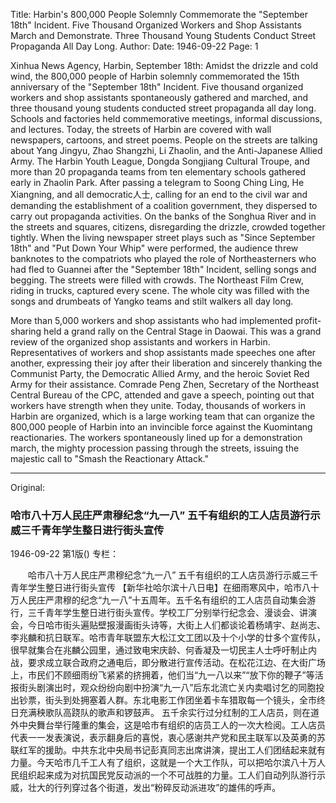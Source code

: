 Title: Harbin's 800,000 People Solemnly Commemorate the "September 18th" Incident. Five Thousand Organized Workers and Shop Assistants March and Demonstrate. Three Thousand Young Students Conduct Street Propaganda All Day Long.
Author:
Date: 1946-09-22
Page: 1

Xinhua News Agency, Harbin, September 18th: Amidst the drizzle and cold wind, the 800,000 people of Harbin solemnly commemorated the 15th anniversary of the "September 18th" Incident. Five thousand organized workers and shop assistants spontaneously gathered and marched, and three thousand young students conducted street propaganda all day long. Schools and factories held commemorative meetings, informal discussions, and lectures. Today, the streets of Harbin are covered with wall newspapers, cartoons, and street poems. People on the streets are talking about Yang Jingyu, Zhao Shangzhi, Li Zhaolin, and the Anti-Japanese Allied Army. The Harbin Youth League, Dongda Songjiang Cultural Troupe, and more than 20 propaganda teams from ten elementary schools gathered early in Zhaolin Park. After passing a telegram to Soong Ching Ling, He Xiangning, and all democratic人士, calling for an end to the civil war and demanding the establishment of a coalition government, they dispersed to carry out propaganda activities. On the banks of the Songhua River and in the streets and squares, citizens, disregarding the drizzle, crowded together tightly. When the living newspaper street plays such as "Since September 18th" and "Put Down Your Whip" were performed, the audience threw banknotes to the compatriots who played the role of Northeasterners who had fled to Guannei after the "September 18th" Incident, selling songs and begging. The streets were filled with crowds. The Northeast Film Crew, riding in trucks, captured every scene. The whole city was filled with the songs and drumbeats of Yangko teams and stilt walkers all day long.

More than 5,000 workers and shop assistants who had implemented profit-sharing held a grand rally on the Central Stage in Daowai. This was a grand review of the organized shop assistants and workers in Harbin. Representatives of workers and shop assistants made speeches one after another, expressing their joy after their liberation and sincerely thanking the Communist Party, the Democratic Allied Army, and the heroic Soviet Red Army for their assistance. Comrade Peng Zhen, Secretary of the Northeast Central Bureau of the CPC, attended and gave a speech, pointing out that workers have strength when they unite. Today, thousands of workers in Harbin are organized, which is a large working team that can organize the 800,000 people of Harbin into an invincible force against the Kuomintang reactionaries. The workers spontaneously lined up for a demonstration march, the mighty procession passing through the streets, issuing the majestic call to "Smash the Reactionary Attack."



<hr /> 

Original: 


### 哈市八十万人民庄严肃穆纪念“九一八”  五千有组织的工人店员游行示威三千青年学生整日进行街头宣传

1946-09-22
第1版()
专栏：

　　哈市八十万人民庄严肃穆纪念“九一八”
    五千有组织的工人店员游行示威三千青年学生整日进行街头宣传
    【新华社哈尔滨十八日电】在细雨寒风中，哈市八十万人民庄严肃穆的纪念“九一八”十五周年。五千名有组织的工人店员自动集会游行，三千青年学生整日进行街头宣传。学校工厂分别举行纪念会、漫谈会、讲演会，今日哈市街头遍贴壁报漫画街头诗等，大街上人们都谈论着杨靖宇、赵尚志、李兆麟和抗日联军。哈市青年联盟东大松江文工团以及十个小学的廿多个宣传队，很早就集合在兆麟公园里，通过致电宋庆龄、何香凝及一切民主人士呼吁制止内战，要求成立联合政府之通电后，即分散进行宣传活动。在松花江边、在大街广场上，市民们不顾细雨纷飞紧紧的挤拥着，他们当“九一八以来”“放下你的鞭子”等活报街头剧演出时，观众纷纷向剧中扮演“九一八”后东北流亡关内卖唱讨乞的同胞投出钞票，街头到处拥塞着人群。东北电影工作团坐着卡车猎取每一个镜头，全市终日充满秧歌队高跷队的歌声和锣鼓声。
    五千余实行过分红制的工人店员，则在道外中央舞台举行隆重的集会，这是哈市有组织的店员工人的一次大检阅。工人店员代表一一发表演说，表示翻身后的喜悦，衷心感谢共产党和民主联军以及英勇的苏联红军的援助。中共东北中央局书记彭真同志出席讲演，提出工人们团结起来就有力量。今天哈市几千工人有了组织，这就是一个大工作队，可以把哈尔滨八十万人民组织起来成为对抗国民党反动派的一个不可战胜的力量。工人们自动列队游行示威，壮大的行列穿过各个街道，发出“粉碎反动派进攻”的雄伟的呼声。
